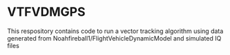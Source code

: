 # VTFVDMGPS
This respository contains code to run a vector tracking algorithm using data generated from Noahfireball1/FlightVehicleDynamicModel and simulated IQ files
